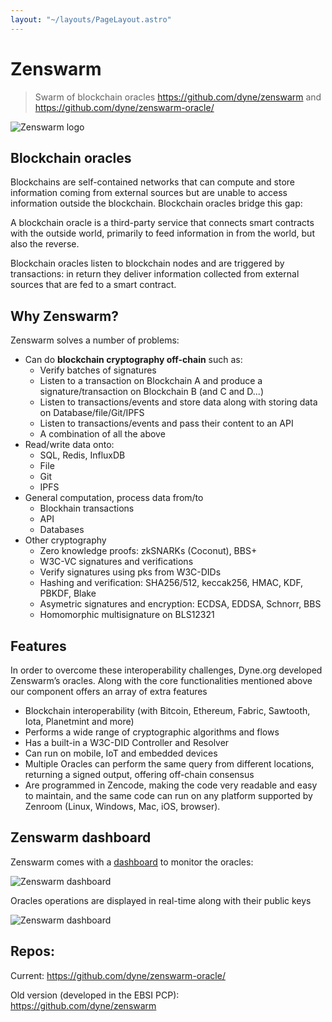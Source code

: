 ```yaml
---
layout: "~/layouts/PageLayout.astro"
---
```

# Zenswarm

> Swarm of blockchain oracles https://github.com/dyne/zenswarm and https://github.com/dyne/zenswarm-oracle/

![Zenswarm logo](https://raw.githubusercontent.com/dyne/zenswarm/main/docs/zenswarm.svg)

## Blockchain oracles

Blockchains are self-contained networks that can compute and store information coming from external sources but are unable to access information outside the blockchain. Blockchain oracles bridge this gap:

A blockchain oracle is a third-party service that connects smart contracts with the outside world, primarily to feed information in from the world, but also the reverse. 

Blockchain oracles listen to blockchain nodes and are triggered by transactions: in return they deliver information collected from external sources that are fed to a smart contract.

## Why Zenswarm? 

Zenswarm solves a number of problems: 
- Can do **blockchain cryptography off-chain** such as: 
  - Verify batches of signatures
  - Listen to a transaction on Blockchain A and produce a signature/transaction on Blockchain B (and C and D...) 
  - Listen to transactions/events and store data along with storing data on Database/file/Git/IPFS
  - Listen to transactions/events and pass their content to an API
  - A combination of all the above
- Read/write data onto: 
  - SQL, Redis, InfluxDB
  - File
  - Git
  - IPFS
- General computation, process data from/to
  - Blockhain transactions
  - API
  - Databases
- Other cryptography
  - Zero knowledge proofs: zkSNARKs (Coconut), BBS+
  - W3C-VC signatures and verifications
  - Verify signatures using pks from W3C-DIDs
  - Hashing and verification: SHA256/512, keccak256, HMAC, KDF, PBKDF, Blake
  - Asymetric signatures and encryption: ECDSA, EDDSA, Schnorr, BBS
  - Homomorphic multisignature on BLS12321
 
## Features
In order to overcome these interoperability challenges, Dyne.org developed Zenswarm’s oracles. Along with the core functionalities mentioned above our component offers an array of extra features 
- Blockchain interoperability (with Bitcoin, Ethereum, Fabric, Sawtooth, Iota, Planetmint and more)
- Performs a wide range of cryptographic algorithms and flows
- Has a built-in a W3C-DID Controller and Resolver
- Can run on mobile, IoT and embedded devices 
- Multiple Oracles can perform the same query from different locations, returning a signed output, offering off-chain consensus
- Are programmed in Zencode, making the code very readable and easy to maintain, and the same code can run on any platform supported by Zenroom (Linux, Windows, Mac, iOS, browser).


## Zenswarm dashboard

Zenswarm comes with a [dashboard](https://github.com/dyne/Zenswarm-Dashboard) to monitor the oracles:

![Zenswarm dashboard](/images/Zenswarm-Dashboard2.png)

Oracles operations are displayed in real-time along with their public keys

![Zenswarm dashboard](/images/Zenswarm-Dashboard3.png)


## Repos: 

Current: https://github.com/dyne/zenswarm-oracle/

Old version (developed in the EBSI PCP): https://github.com/dyne/zenswarm





